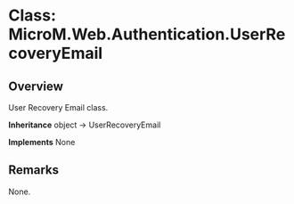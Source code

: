 # Class: MicroM.Web.Authentication.UserRecoveryEmail
## Overview
User Recovery Email class.

**Inheritance**
object -> UserRecoveryEmail

**Implements**
None

## Remarks
None.

